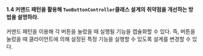 #### 1.4 커맨드 패턴을 활용해 `TwoButtonController`클래스 설계의 취약점을 개선하는 방법을 설명하라.

커맨드 패턴을 이용해 각 버튼을 눌렀을 때 실행될 기능을 캡슐화할 수 있다. 즉, 버튼을 눌렀을 때 클라이언트에 의해 설정된 특정 기능을 실행할 수 있도록 설계를 변경할 수 있다.

